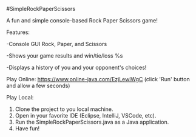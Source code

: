 #SimpleRockPaperScissors

A fun and simple console-based Rock Paper Scissors game!

Features:

-Console GUI Rock, Paper, and Scissors 

-Shows your game results and win/tie/loss %s

-Displays a history of you and your opponent's choices!


Play Online: https://www.online-java.com/EzjLewiWgC (click 'Run' button and allow a few seconds)

Play Local:
1. Clone the project to you local machine.
2. Open in your favorite IDE (Eclipse, IntelliJ, VSCode, etc).
3. Run the SimpleRockPaperScissors.java as a Java application.
4. Have fun!
